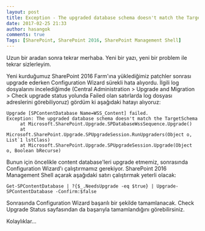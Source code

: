 ```yaml
---
layout: post
title: Exception - The upgraded database schema doesn't match the TargetSchema
date: 2017-02-25 21:33
author: hasangok
comments: true
Tags: [SharePoint, SharePoint 2016, SharePoint Management Shell]
---
```

Uzun bir aradan sonra tekrar merhaba. Yeni bir yazı, yeni bir problem ile tekrar sizlerleyim.

Yeni kurduğumuz SharePoint 2016 Farm'ına yüklediğimiz patchler sonrası upgrade ederken Configuration Wizard sürekli hata alıyordu. İlgili log dosyalarını incelediğimde (Central Administration &gt; Upgrade and Migration &gt; Check upgrade status yolunda Failed olan satırlarda log dosyası adreslerini görebiliyoruz) gördüm ki aşağıdaki hatayı alıyoruz:
```
Upgrade [SPContentDatabase Name=WSS_Content] failed.
Exception: The upgraded database schema doesn't match the TargetSchema
     at Microsoft.SharePoint.Upgrade.SPDatabaseWssSequence.Upgrade()
     at Microsoft.SharePoint.Upgrade.SPUpgradeSession.RunUpgraders(Object o, List`1 lstClass)
     at Microsoft.SharePoint.Upgrade.SPUpgradeSession.Upgrade(Object o, Boolean bRecurse)
```
Bunun için öncelikle content database'leri upgrade etmemiz, sonrasında Configuration Wizard'ı çalıştırmamız gerekiyor. SharePoint 2016 Management Shell açarak aşağıdaki satırı çalıştırmak yeterli olacak:
```
Get-SPContentDatabase | ?{$_.NeedsUpgrade -eq $true} | Upgrade-SPContentDatabase -Confirm:$false
```
Sonrasında Configuration Wizard başarılı bir şekilde tamamlanacak. Check Upgrade Status sayfasından da başarıyla tamamlandığını görebilirsiniz.

Kolaylıklar...
